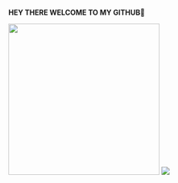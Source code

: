 **HEY THERE WELCOME TO MY GITHUB🌷** 

<img src="https://i.pinimg.com/originals/0d/9d/c0/0d9dc0e014e173618adcf22fa8f47a9c.gif" height="300" width="300">

<img src="https://i.pinimg.com/564x/ce/97/d8/ce97d84ae7ee5771b25dc1aa40755661.jpg">
